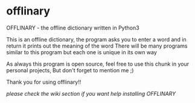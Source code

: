 # offlinary
OFFLINARY - the offline dictionary written in Python3

This is an offline dictionary, the program asks you to enter a word and in return it prints out the meaning of the word
There will be many programs similar to this program but each one is unique in its own way

As always this program is open source, feel free to use this chunk in your personal projects,
But don't forget to mention me ;)

Thank you for using offlinary!!

_please check the wiki section if you want help installing OFFLINARY_
